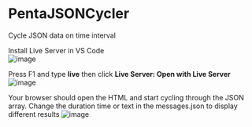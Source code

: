 # PentaJSONCycler
Cycle JSON data on time interval

Install Live Server in VS Code </br>
![image](https://user-images.githubusercontent.com/88867180/172630711-d4e83a9e-8b1c-4ab1-8d9a-b0c43a7295eb.png)


Press F1 and type <b>live</b> then click <b>Live Server: Open with Live Server</b>
![image](https://user-images.githubusercontent.com/88867180/172630407-0a7fb658-a151-48bb-9b1f-4d0191186da3.png)

Your browser should open the HTML and start cycling through the JSON array.  Change the duration time or text in the messages.json to display different results
![image](https://user-images.githubusercontent.com/88867180/172631343-04d020bc-d62d-4c9e-8342-d79c44519bae.png)
